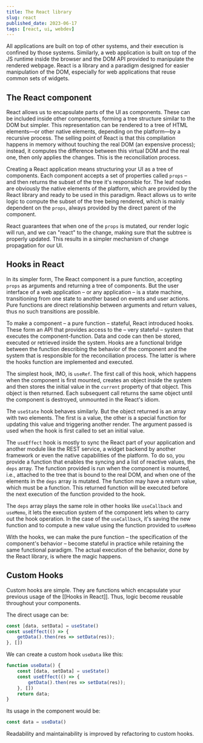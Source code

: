 ```yaml
---
title: The React library
slug: react
published_date: 2023-06-17
tags: [react, ui, webdev]
---
```


All applications are built on top of other systems, and their execution is confined by those systems. Similarly, a web application is built on top of the JS runtime inside the browser and the DOM API provided to manipulate the rendered webpage. React is a library and a paradigm designed for easier manipulation of the DOM, especially for web applications that reuse common sets of widgets.

## The React component

React allows us to encapsulate parts of the UI as components. These can be included inside other components, forming a tree structure similar to the DOM but simpler. This representation can be rendered to a tree of HTML elements—or other native elements, depending on the platform—by a recursive process. The selling point of React is that this compilation happens in memory without touching the real DOM (an expensive process); instead, it computes the difference between this virtual DOM and the real one, then only applies the changes. This is the reconciliation process.

Creating a React application means structuring your UI as a tree of components. Each component accepts a set of properties called `props` – and then returns the subset of the tree it's responsible for. The leaf nodes are obviously the native elements of the platform, which are provided by the React library and ready to be used in this paradigm. React allows us to write logic to compute the subset of the tree being rendered, which is mainly dependent on the `props`, always provided by the direct parent of the component.

React guarantees that when one of the `props` is mutated, our render logic will run, and we can "react" to the change, making sure that the subtree is properly updated. This results in a simpler mechanism of change propagation for our UI.

## Hooks in React

In its simpler form, The React component is a pure function, accepting `props`  as arguments and returning a tree of components. But the user interface of a web application – or any application – is a state machine, transitioning from one state to another based on events and user actions. Pure functions are direct relationship between arguments and return values, thus no such transitions are possible.

To make a component – a pure function – stateful, React introduced hooks. These form an API that provides access to the – very stateful – system that executes the component-function. Data and code can then be stored, executed or retrieved inside the system. Hooks are a functional bridge between the function describing the behavior of the component and the system that is responsible for the reconciliation process. The latter is where the hooks function are implemented and executed. 

The simplest hook, IMO, is `useRef`. The first call of this hook, which happens when the component is first mounted, creates an object inside the system and then stores the initial value in the `current` property of that object. This object is then returned. Each subsequent call returns the same object until the component is destroyed, unmounted in the React's idiom.

The `useState` hook behaves similarly. But the object returned is an array with two elements. The first is a value, the other is a special function for updating this value and triggering another render. The argument passed is used when the hook is first called to set an initial value.

The `useEffect` hook is mostly to sync the React part of your application and another module like the REST service, a widget backend by another framework or even the native capabilities of the platform. To do so, you provide a function that enables the syncing and a list of reactive values, the `deps` array. The function provided is run when the component is mounted, i.e., attached to the tree that is bound to the real DOM, and when one of the elements in the `deps` array is mutated. The function may have a return value, which must be a function. This returned function will be executed before the next execution of the function provided to the hook.

The `deps` array plays  the same role in other hooks like `useCallback` and `useMemo`, it lets the execution system of the component lets when to carry out the hook operation. In the case of the `useCallback`, it's saving the new function and to compute a new value using the function provided to `useMemo` 

With the hooks, we can make the pure function – the specification of the component's behavior – become stateful in practice while retaining the same functional paradigm. The actual execution of the behavior, done by the React library, is where the magic happens.

## Custom Hooks

Custom hooks are simple. They are functions which encapsulate your previous usage of the [[Hooks in React]]. Thus, logic become reusable throughout your components. 

The direct usage can be: 
```js
const [data, setData] = useState()
const useEffect(() => {
	getData().then(res => setData(res));
}, [])
```

We can create a custom hook `useData` like this:
```js
function useData() {
	const [data, setData] = useState()
	const useEffect(() => {
		getData().then(res => setData(res));
	}, [])
	return data;
}
```

Its usage in the component would be:
```js
const data = useData()
```

Readability and maintainability is improved by refactoring to custom hooks.
